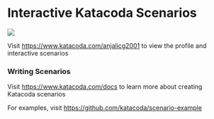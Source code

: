 # Interactive Katacoda Scenarios

[![](http://shields.katacoda.com/katacoda/anjalicg2001/count.svg)](https://www.katacoda.com/anjalicg2001 "Get your profile on Katacoda.com")

Visit https://www.katacoda.com/anjalicg2001 to view the profile and interactive scenarios

### Writing Scenarios
Visit https://www.katacoda.com/docs to learn more about creating Katacoda scenarios

For examples, visit https://github.com/katacoda/scenario-example
